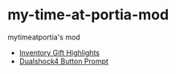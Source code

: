 # my-time-at-portia-mod
mytimeatportia's mod

- [Inventory Gift Highlights](Inventory-Gift-Highlights)
- [Dualshock4 Button Prompt](Dualshock4-Button-Prompt)
